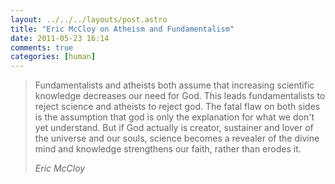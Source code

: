 ```yaml
---
layout: ../../../layouts/post.astro
title: "Eric McCloy on Atheism and Fundamentalism"
date: 2011-05-23 16:14
comments: true
categories: [human]
---
```

> Fundamentalists and atheists both assume that increasing scientific knowledge decreases our need for God. This leads fundamentalists to reject science and atheists to reject god. The fatal flaw on both sides is the assumption that god is only the explanation for what we don't yet understand. But if God actually is creator, sustainer and lover of the universe and our souls, science becomes a revealer of the divine mind and knowledge strengthens our faith, rather than erodes it.
>
> <cite>Eric McCloy</cite>
